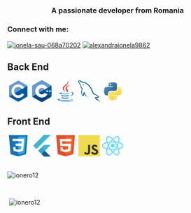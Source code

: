 <h3 align="center">A passionate developer from Romania</h3>

<h3 align="left">Connect with me:</h3>
<p align="left">
<a href="https://linkedin.com/in/ionela-sau-068a70202" target="blank"><img align="center" src="https://raw.githubusercontent.com/rahuldkjain/github-profile-readme-generator/master/src/images/icons/Social/linked-in-alt.svg" alt="ionela-sau-068a70202" height="30" width="40" /></a>
<a href="https://instagram.com/alexandraionela9862" target="blank"><img align="center" src="https://raw.githubusercontent.com/rahuldkjain/github-profile-readme-generator/master/src/images/icons/Social/instagram.svg" alt="alexandraionela9862" height="30" width="40" /></a>
</p>

<div>
<h2 font-weight="bold">Back End</h2>
  <div align="left">
  <code><img alt="C" height="50" width="50" src="https://github.com/devicons/devicon/blob/master/icons/c/c-original.svg"></code>
  <code><img alt="C++" height="50" width="50" src="https://github.com/devicons/devicon/blob/master/icons/cplusplus/cplusplus-original.svg"></code>
  <code><img alt="Java" height="50" width="50" src="https://github.com/devicons/devicon/blob/master/icons/java/java-original.svg"/></code>
  <code><img alt="MySql" height="50" width="50" src="https://github.com/devicons/devicon/blob/master/icons/mysql/mysql-original.svg"></code>
  <code><img alt="Python" height="50" width="50" src="https://github.com/devicons/devicon/blob/master/icons/python/python-original.svg"></code>
  </div>
  
<h2 font-weight="bold">Front End</h2>
<div>
  <div align="left">
  <code><img alt="CSS5" height="50" width="50" src="https://github.com/devicons/devicon/blob/master/icons/css3/css3-original.svg"></code>
  <code><img alt="Flutter" height="50" width="50" src="https://github.com/devicons/devicon/blob/master/icons/flutter/flutter-original.svg"/></code>
  <code><img alt="HTML" height="50" width="50" src="https://github.com/devicons/devicon/blob/master/icons/html5/html5-original.svg"></code>
  <code><img alt="JavaScript" height="50" width="50" src="https://github.com/devicons/devicon/blob/master/icons/javascript/javascript-original.svg"></code>
  <code><img alt="React" height="50" width="50" src="https://github.com/devicons/devicon/blob/master/icons/react/react-original.svg"></code>
  </div>
</div><br>

<p><img src="https://github-readme-stats.vercel.app/api/top-langs/?username=ionero12" alt="ionero12" /></p><br>

<p>&nbsp;<img src="https://github-readme-stats.vercel.app/api?username=ionero12&show_icons=true&locale=en&theme=catppuccin_mocha" alt="ionero12" /></p>
